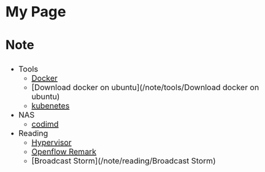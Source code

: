 <style>
    body{
    	font-size: 15pt;
    }
    h2{
        font-size: 28pt;
        font-weight: bold;
    }
    h3{
        font-size: 24pt;
        font-weight: bold;
    }
</style>



## My Page

### Note

* Tools
    * [Docker](/note/tools/Docker)
    * [Download docker on ubuntu](/note/tools/Download docker on ubuntu)
    * [kubenetes](/note/tools/kubenetes)
* NAS
    * [codimd](/note/nas/codimd)
* Reading
    * [Hypervisor](/note/reading/Hypervisor)
    * [Openflow Remark](/note/reading/Openflow_Remark)
    * [Broadcast Storm](/note/reading/Broadcast Storm)
